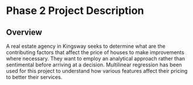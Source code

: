 # Phase 2 Project Description
## Overview


A real estate agency in Kingsway seeks to determine what are the contributing factors that affect the price of houses to make improvements where necessary. They want to employ an analytical approach rather than sentimental before arriving at a decision. Multilinear regression has been used for this project to understand how various features affect their pricing to better their services.
